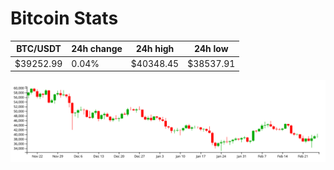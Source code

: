 # Bitcoin Stats

BTC/USDT|24h change|24h high|24h low|
|---|---|---|---|
|$39252.99|0.04%|$40348.45|$38537.91|

<img src="./chart.svg">
